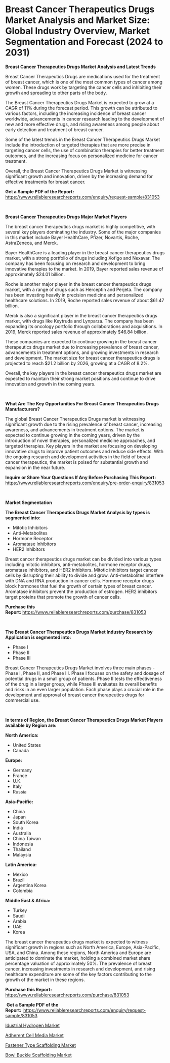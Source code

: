 <p><h1>Breast Cancer Therapeutics Drugs Market Analysis and Market Size: Global Industry Overview, Market Segmentation and Forecast (2024 to 2031)</h1></p><p><strong>Breast Cancer Therapeutics Drugs Market Analysis and Latest Trends</strong></p>
<p><p>Breast Cancer Therapeutics Drugs are medications used for the treatment of breast cancer, which is one of the most common types of cancer among women. These drugs work by targeting the cancer cells and inhibiting their growth and spreading to other parts of the body.</p><p>The Breast Cancer Therapeutics Drugs Market is expected to grow at a CAGR of 11% during the forecast period. This growth can be attributed to various factors, including the increasing incidence of breast cancer worldwide, advancements in cancer research leading to the development of new and more effective drugs, and rising awareness among people about early detection and treatment of breast cancer.</p><p>Some of the latest trends in the Breast Cancer Therapeutics Drugs Market include the introduction of targeted therapies that are more precise in targeting cancer cells, the use of combination therapies for better treatment outcomes, and the increasing focus on personalized medicine for cancer treatment.</p><p>Overall, the Breast Cancer Therapeutics Drugs Market is witnessing significant growth and innovation, driven by the increasing demand for effective treatments for breast cancer.</p></p>
<p><strong>Get a Sample PDF of the Report:&nbsp;</strong> <a href="https://www.reliableresearchreports.com/enquiry/request-sample/831053">https://www.reliableresearchreports.com/enquiry/request-sample/831053</a></p>
<p>&nbsp;</p>
<p><strong>Breast Cancer Therapeutics Drugs Major Market Players</strong></p>
<p><p>The breast cancer therapeutics drugs market is highly competitive, with several key players dominating the industry. Some of the major companies in this market include Bayer HealthCare, Pfizer, Novartis, Roche, AstraZeneca, and Merck.</p><p>Bayer HealthCare is a leading player in the breast cancer therapeutics drugs market, with a strong portfolio of drugs including Xofigo and Nexavar. The company has been focusing on research and development to bring innovative therapies to the market. In 2019, Bayer reported sales revenue of approximately $24.01 billion.</p><p>Roche is another major player in the breast cancer therapeutics drugs market, with a range of drugs such as Herceptin and Perjeta. The company has been investing heavily in precision medicine and personalized healthcare solutions. In 2019, Roche reported sales revenue of about $61.47 billion.</p><p>Merck is also a significant player in the breast cancer therapeutics drugs market, with drugs like Keytruda and Lynparza. The company has been expanding its oncology portfolio through collaborations and acquisitions. In 2019, Merck reported sales revenue of approximately $46.84 billion.</p><p>These companies are expected to continue growing in the breast cancer therapeutics drugs market due to increasing prevalence of breast cancer, advancements in treatment options, and growing investments in research and development. The market size for breast cancer therapeutics drugs is projected to reach $21.2 billion by 2026, growing at a CAGR of 8.2%.</p><p>Overall, the key players in the breast cancer therapeutics drugs market are expected to maintain their strong market positions and continue to drive innovation and growth in the coming years.</p></p>
<p>&nbsp;</p>
<p><strong>What Are The Key Opportunities For Breast Cancer Therapeutics Drugs Manufacturers?</strong></p>
<p><p>The global Breast Cancer Therapeutics Drugs market is witnessing significant growth due to the rising prevalence of breast cancer, increasing awareness, and advancements in treatment options. The market is expected to continue growing in the coming years, driven by the introduction of novel therapies, personalized medicine approaches, and targeted therapies. Key players in the market are focusing on developing innovative drugs to improve patient outcomes and reduce side effects. With the ongoing research and development activities in the field of breast cancer therapeutics, the market is poised for substantial growth and expansion in the near future.</p></p>
<p><strong>Inquire or Share Your Questions If Any Before Purchasing This Report:</strong> <a href="https://www.reliableresearchreports.com/enquiry/pre-order-enquiry/831053">https://www.reliableresearchreports.com/enquiry/pre-order-enquiry/831053</a></p>
<p>&nbsp;</p>
<p><strong>Market Segmentation</strong></p>
<p><strong>The Breast Cancer Therapeutics Drugs Market Analysis by types is segmented into:</strong></p>
<p><ul><li>Mitotic Inhibitors</li><li>Anti-Metabolites</li><li>Hormone Receptor</li><li>Aromatase Inhibitors</li><li>HER2 Inhibitors</li></ul></p>
<p><p>Breast cancer therapeutics drugs market can be divided into various types including mitotic inhibitors, anti-metabolites, hormone receptor drugs, aromatase inhibitors, and HER2 inhibitors. Mitotic inhibitors target cancer cells by disrupting their ability to divide and grow. Anti-metabolites interfere with DNA and RNA production in cancer cells. Hormone receptor drugs block hormones that fuel the growth of certain types of breast cancer. Aromatase inhibitors prevent the production of estrogen. HER2 inhibitors target proteins that promote the growth of cancer cells.</p></p>
<p><strong>Purchase this Report:&nbsp;</strong><a href="https://www.reliableresearchreports.com/purchase/831053">https://www.reliableresearchreports.com/purchase/831053</a></p>
<p>&nbsp;</p>
<p><strong>The Breast Cancer Therapeutics Drugs Market Industry Research by Application is segmented into:</strong></p>
<p><ul><li>Phase I</li><li>Phase II</li><li>Phase III</li></ul></p>
<p><p>Breast Cancer Therapeutics Drugs Market involves three main phases - Phase I, Phase II, and Phase III. Phase I focuses on the safety and dosage of potential drugs in a small group of patients. Phase II tests the effectiveness of the drug in a larger group, while Phase III evaluates its overall benefits and risks in an even larger population. Each phase plays a crucial role in the development and approval of breast cancer therapeutics drugs for commercial use.</p></p>
<p>&nbsp;</p>
<p><strong>In terms of Region, the Breast Cancer Therapeutics Drugs Market Players available by Region are:</strong></p>
<p>
    <p> <strong> North America: </strong>
        <ul>
            <li>United States</li>
            <li>Canada</li>
        </ul>
        </p> 
    <p> <strong> Europe: </strong>
        <ul>
            <li>Germany</li>
            <li>France</li>
            <li>U.K.</li>
            <li>Italy</li>
            <li>Russia</li>
        </ul>
        </p> 
    <p> <strong> Asia-Pacific: </strong>
        <ul>
            <li>China</li>
            <li>Japan</li>
            <li>South Korea</li>
            <li>India</li>
            <li>Australia</li>
            <li>China Taiwan</li>
            <li>Indonesia</li>
            <li>Thailand</li>
            <li>Malaysia</li>
        </ul>
        </p> 
    <p> <strong> Latin America: </strong>
        <ul>
            <li>Mexico</li>
            <li>Brazil</li>
            <li>Argentina Korea</li>
            <li>Colombia</li>
        </ul>
        </p> 
    <p> <strong> Middle East & Africa: </strong>
        <ul>
            <li>Turkey</li>
            <li>Saudi</li>
            <li>Arabia</li>
            <li>UAE</li>
            <li>Korea</li>
        </ul>
    </p>
    </p>
<p><p>The breast cancer therapeutics drugs market is expected to witness significant growth in regions such as North America, Europe, Asia-Pacific, USA, and China. Among these regions, North America and Europe are anticipated to dominate the market, holding a combined market share percentage valuation of approximately 50%. The prevalence of breast cancer, increasing investments in research and development, and rising healthcare expenditure are some of the key factors contributing to the growth of the market in these regions.</p></p>
<p><strong>Purchase this Report: </strong><a href="https://www.reliableresearchreports.com/purchase/831053">https://www.reliableresearchreports.com/purchase/831053</a></p>
<p>&nbsp;<strong>Get a Sample PDF of the Report:&nbsp;&nbsp;</strong><a href="https://www.reliableresearchreports.com/enquiry/request-sample/831053">https://www.reliableresearchreports.com/enquiry/request-sample/831053</a></p>
<p><strong></strong></p>
<p><p><a href="https://github.com/Sherrillcrooksxa8i18ucf2m/Market-Research-Report-List-1/blob/main/idustrial-hydrogen-market.md">Idustrial Hydrogen Market</a></p><p><a href="https://github.com/khansimonweber1lqujlwoz15d/Market-Research-Report-List-1/blob/main/adherent-cell-media-market.md">Adherent Cell Media Market</a></p><p><a href="https://github.com/lababdou/Market-Research-Report-List-2/blob/main/fastener-type-scaffolding-market.md">Fastener Type Scaffolding Market</a></p><p><a href="https://github.com/Chiragrp22/Market-Research-Report-List-3/blob/main/bowl-buckle-scaffolding-market.md">Bowl Buckle Scaffolding Market</a></p></p>